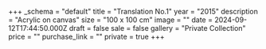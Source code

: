 +++
_schema = "default"
title = "Translation No.1"
year = "2015"
description = "Acrylic on canvas"
size = "100 x 100 cm"
image = ""
date = 2024-09-12T17:44:50.000Z
draft = false
sale = false
gallery = "Private Collection"
price = ""
purchase_link = ""
private = true
+++

